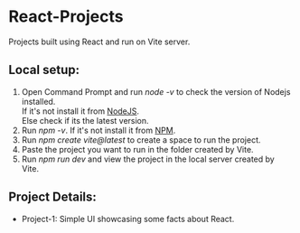 # React-Projects
Projects built using React and run on Vite server.

## Local setup:
 1. Open Command Prompt and run *node -v* to check the version of Nodejs installed.<br>If it's not install it from [NodeJS](https://nodejs.org/en).<br>Else check if its the latest version.
 2. Run *npm -v*. If it's not install it from [NPM](https://github.com/coreybutler/nvm-windows).
 3. Run *npm create vite@latest* to create a space to run the project.
 4. Paste the project you want to run in the folder created by Vite.
 5. Run *npm run dev* and view the project in the local server created by Vite.
 
 ## Project Details:
 * Project-1: Simple UI showcasing some facts about React.
